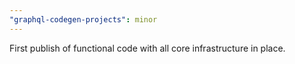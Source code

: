 ```yaml
---
"graphql-codegen-projects": minor
---
```


First publish of functional code with all core infrastructure in place.
